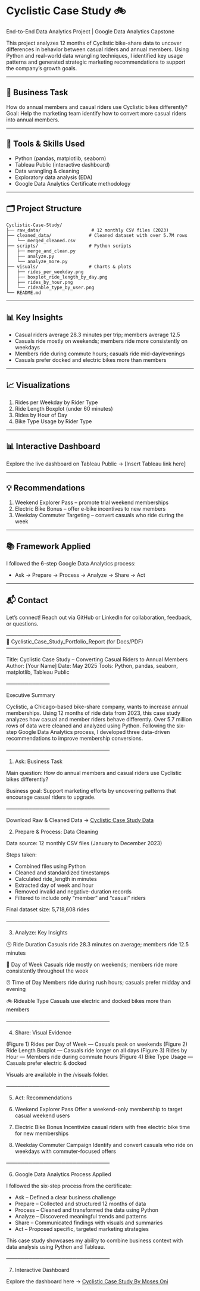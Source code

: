 # Cyclistic Case Study 🚲

End-to-End Data Analytics Project | Google Data Analytics Capstone

This project analyzes 12 months of Cyclistic bike-share data to uncover differences in behavior between casual riders and annual members. Using Python and real-world data wrangling techniques, I identified key usage patterns and generated strategic marketing recommendations to support the company’s growth goals.

---

## 📌 Business Task

How do annual members and casual riders use Cyclistic bikes differently?
Goal: Help the marketing team identify how to convert more casual riders into annual members.

---

## 🧰 Tools & Skills Used

* Python (pandas, matplotlib, seaborn)
* Tableau Public (interactive dashboard)
* Data wrangling & cleaning
* Exploratory data analysis (EDA)
* Google Data Analytics Certificate methodology

---

## 🗂️ Project Structure

```
Cyclistic-Case-Study/
├── raw_data/                   # 12 monthly CSV files (2023)
├── cleaned_data/              # Cleaned dataset with over 5.7M rows
│   └── merged_cleaned.csv
├── scripts/                   # Python scripts
│   ├── merge_and_clean.py
│   ├── analyze.py
│   └── analyze_more.py
├── visuals/                   # Charts & plots
│   ├── rides_per_weekday.png
│   ├── boxplot_ride_length_by_day.png
│   ├── rides_by_hour.png
│   └── rideable_type_by_user.png
└── README.md
```

---

## 📊 Key Insights

* Casual riders average 28.3 minutes per trip; members average 12.5
* Casuals ride mostly on weekends; members ride more consistently on weekdays
* Members ride during commute hours; casuals ride mid-day/evenings
* Casuals prefer docked and electric bikes more than members

---

## 📈 Visualizations

1. Rides per Weekday by Rider Type
2. Ride Length Boxplot (under 60 minutes)
3. Rides by Hour of Day
4. Bike Type Usage by Rider Type

---

## 📊 Interactive Dashboard

Explore the live dashboard on Tableau Public → \[Insert Tableau link here]

---

## 💡 Recommendations

1. Weekend Explorer Pass – promote trial weekend memberships
2. Electric Bike Bonus – offer e-bike incentives to new members
3. Weekday Commuter Targeting – convert casuals who ride during the week

---

## 📚 Framework Applied

I followed the 6-step Google Data Analytics process:

* Ask → Prepare → Process → Analyze → Share → Act

---

## 📬 Contact

Let’s connect! Reach out via GitHub or LinkedIn for collaboration, feedback, or questions.

───────────────────────────────   
📘 Cyclistic\_Case\_Study\_Portfolio\_Report (for Docs/PDF)
───────────────────────────────

Title: Cyclistic Case Study – Converting Casual Riders to Annual Members
Author: \[Your Name]
Date: May 2025
Tools: Python, pandas, seaborn, matplotlib, Tableau Public

────────────────────────────

Executive Summary

Cyclistic, a Chicago-based bike-share company, wants to increase annual memberships. Using 12 months of ride data from 2023, this case study analyzes how casual and member riders behave differently. Over 5.7 million rows of data were cleaned and analyzed using Python. Following the six-step Google Data Analytics process, I developed three data-driven recommendations to improve membership conversions.

────────────────────────────

1. Ask: Business Task

Main question:
How do annual members and casual riders use Cyclistic bikes differently?

Business goal:
Support marketing efforts by uncovering patterns that encourage casual riders to upgrade.

────────────────────────────

Download Raw & Cleaned Data → [Cyclistic Case Study Data](https://drive.google.com/drive/folders/1bNv5c-dNhxJhwHbC2kk0FKPdpinkPpLw?usp=sharing)

2. Prepare & Process: Data Cleaning

Data source: 12 monthly CSV files (January to December 2023)

Steps taken:

* Combined files using Python
* Cleaned and standardized timestamps
* Calculated ride\_length in minutes
* Extracted day of week and hour
* Removed invalid and negative-duration records
* Filtered to include only “member” and “casual” riders

Final dataset size: 5,718,608 rides

────────────────────────────

3. Analyze: Key Insights

🕒 Ride Duration
Casuals ride 28.3 minutes on average; members ride 12.5 minutes

📅 Day of Week
Casuals ride mostly on weekends; members ride more consistently throughout the week

⏰ Time of Day
Members ride during rush hours; casuals prefer midday and evening

🚲 Rideable Type
Casuals use electric and docked bikes more than members

────────────────────────────

4. Share: Visual Evidence

(Figure 1) Rides per Day of Week — Casuals peak on weekends
(Figure 2) Ride Length Boxplot — Casuals ride longer on all days
(Figure 3) Rides by Hour — Members ride during commute hours
(Figure 4) Bike Type Usage — Casuals prefer electric & docked

Visuals are available in the /visuals folder.

────────────────────────────

5. Act: Recommendations

6. Weekend Explorer Pass
   Offer a weekend-only membership to target casual weekend users

7. Electric Bike Bonus
   Incentivize casual riders with free electric bike time for new memberships

8. Weekday Commuter Campaign
   Identify and convert casuals who ride on weekdays with commuter-focused offers

────────────────────────────

6. Google Data Analytics Process Applied

I followed the six-step process from the certificate:

* Ask – Defined a clear business challenge
* Prepare – Collected and structured 12 months of data
* Process – Cleaned and transformed the data using Python
* Analyze – Discovered meaningful trends and patterns
* Share – Communicated findings with visuals and summaries
* Act – Proposed specific, targeted marketing strategies

This case study showcases my ability to combine business context with data analysis using Python and Tableau.

────────────────────────────

7. Interactive Dashboard

Explore the dashboard here → [Cyclistic Case Study By Moses Oni](https://public.tableau.com/views/CyclisticDashboard2023/Dashboard1?:language=en-US&publish=yes&:sid=&:redirect=auth&:display_count=n&:origin=viz_share_link)




